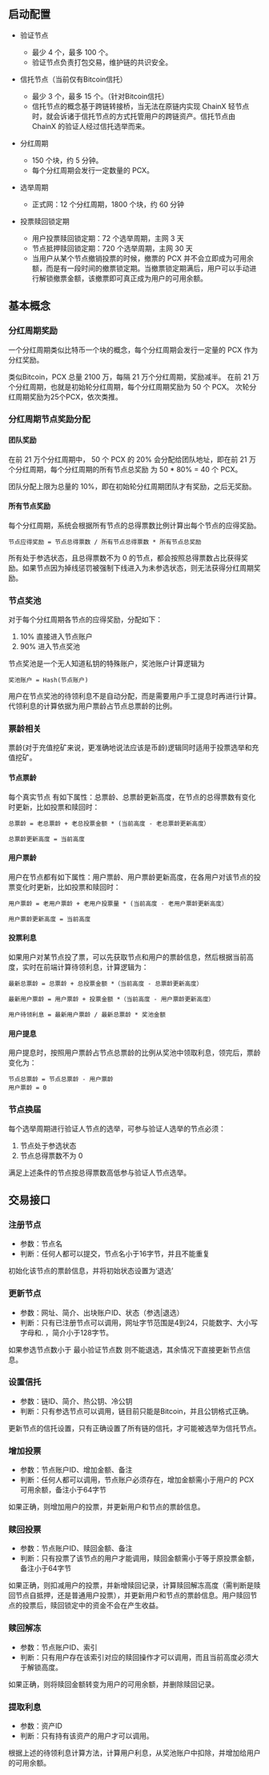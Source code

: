 ## 启动配置

* 验证节点
    - 最少 4 个，最多 100 个。
    - 验证节点负责打包交易，维护链的共识安全。

* 信托节点（当前仅有Bitcoin信托）
    - 最少 3 个，最多 15 个。（针对Bitcoin信托）
    - 信托节点的概念基于跨链转接桥，当无法在原链内实现 ChainX 轻节点时，就会诉诸于信托节点的方式托管用户的跨链资产。信托节点由 ChainX 的验证人经过信托选举而来。

* 分红周期
    - 150 个块，约 5 分钟。
    - 每个分红周期会发行一定数量的 PCX。

* 选举周期
    - 正式网：12 个分红周期，1800 个块，约 60 分钟

* 投票赎回锁定期
    - 用户投票赎回锁定期：72 个选举周期，主网 3 天
    - 节点抵押赎回锁定期：720 个选举周期，主网 30 天
    - 当用户从某个节点撤销投票的时候，撤票的 PCX 并不会立即成为可用余额，而是有一段时间的撤票锁定期。当撤票锁定期满后，用户可以手动进行解锁撤票金额，该撤票即可真正成为用户的可用余额。

## 基本概念

### 分红周期奖励

一个分红周期类似比特币一个块的概念，每个分红周期会发行一定量的 PCX 作为分红奖励。

类似Bitcoin，PCX 总量 2100 万，每隔 21 万个分红周期，奖励减半。 在前 21 万个分红周期，也就是初始轮分红周期，每个分红周期奖励为 50 个 PCX。 次轮分红周期奖励为25个PCX，依次类推。

### 分红周期节点奖励分配

#### 团队奖励

在前 21 万个分红周期中， 50 个 PCX 的 20% 会分配给团队地址，即在前 21 万个分红周期，每个分红周期的所有节点总奖励 为 50 * 80% = 40 个 PCX。

团队分配上限为总量的 10%，即在初始轮分红周期团队才有奖励，之后无奖励。

#### 所有节点奖励

每个分红周期，系统会根据所有节点的总得票数比例计算出每个节点的应得奖励。

```
节点应得奖励 = 节点总得票数 / 所有节点总得票数 * 所有节点总奖励
```

所有处于参选状态，且总得票数不为 0 的节点，都会按照总得票数占比获得奖励。如果节点因为掉线惩罚被强制下线进入为未参选状态，则无法获得分红周期奖励。

### 节点奖池

对于每个分红周期各节点的应得奖励，分配如下：

1. 10% 直接进入节点账户
2. 90% 进入节点奖池

节点奖池是一个无人知道私钥的特殊账户，奖池账户计算逻辑为

```
奖池账户 = Hash(节点账户)
```

用户在节点奖池的待领利息不是自动分配，而是需要用户手工提息时再进行计算。 代领利息的计算依据为用户票龄占节点总票龄的比例。

### 票龄相关

票龄(对于充值挖矿来说，更准确地说法应该是币龄)逻辑同时适用于投票选举和充值挖矿。

#### 节点票龄

每个真实节点 有如下属性：总票龄、总票龄更新高度，在节点的总得票数有变化时更新，比如投票和赎回时：

```
总票龄 = 老总票龄 + 老总投票金额 * (当前高度 - 老总票龄更新高度）

总票龄更新高度 = 当前高度
```

#### 用户票龄

用户在节点都有如下属性：用户票龄、用户票龄更新高度，在各用户对该节点的投票变化时更新，比如投票和赎回时：

```
用户票龄 = 老用户票龄 + 老用户投票量 * (当前高度 - 老用户票龄更新高度）

用户票龄更新高度 = 当前高度
```

#### 投票利息

如果用户对某节点投了票，可以先获取节点和用户的票龄信息，然后根据当前高度，实时在前端计算待领利息，计算逻辑为：

```
最新总票龄 = 总票龄 + 总投票金额 *（当前高度 - 总票龄更新高度）

最新用户票龄 = 用户票龄 + 投票金额 *（当前高度 - 用户票龄更新高度）

用户待领利息 = 最新用户票龄 / 最新总票龄 * 奖池金额
```

#### 用户提息

用户提息时，按照用户票龄占节点总票龄的比例从奖池中领取利息，领完后，票龄变化为：

```
节点总票龄 = 节点总票龄 - 用户票龄
用户票龄 = 0
```

### 节点换届

每个选举周期进行验证人节点的选举，可参与验证人选举的节点必须：

1. 节点处于参选状态
2. 节点总得票数不为 0

满足上述条件的节点按总得票数高低参与验证人节点选举。

## 交易接口

### 注册节点

* 参数：节点名
* 判断：任何人都可以提交，节点名小于16字节，并且不能重复

初始化该节点的票龄信息，并将初始状态设置为‘退选’

### 更新节点

* 参数：网址、简介、出块账户ID、状态（参选|退选）
* 判断：只有已注册节点可以调用，网址字节范围是4到24，只能数字、大小写字母和. ，简介小于128字节。

如果参选节点数小于 最小验证节点数 则不能退选，其余情况下直接更新节点信息。

### 设置信托

* 参数：链ID、简介、热公钥、冷公钥
* 判断：只有参选节点可以调用，链目前只能是Bitcoin，并且公钥格式正确。

更新节点的信托设置，只有正确设置了所有链的信托，才可能被选举为信托节点。

### 增加投票

* 参数：节点账户ID、增加金额、备注
* 判断：任何人都可以调用，节点账户必须存在，增加金额需小于用户的 PCX 可用余额，备注小于64字节

如果正确，则增加用户的投票，并更新用户和节点的票龄信息。

### 赎回投票

* 参数：节点账户ID、赎回金额、备注
* 判断：只有投票了该节点的用户才能调用，赎回金额需小于等于原投票金额，备注小于64字节

如果正确，则扣减用户的投票，并新增赎回记录，计算赎回解冻高度（需判断是赎回节点自抵押，还是普通用户投票），并更新用户和节点的票龄信息。用户赎回节点的投票后，赎回锁定中的资金不会在产生收益。

### 赎回解冻

* 参数：节点账户ID、索引
* 判断：只有用户存在该索引对应的赎回操作才可以调用，而且当前高度必须大于解锁高度。

如果正确，则将赎回金额转变为用户的可用余额，并删除赎回记录。

### 提取利息

* 参数：资产ID
* 判断：只有持有该资产的用户才可以调用。

根据上述的待领利息计算方法，计算用户利息，从奖池账户中扣除，并增加给用户的可用余额。
